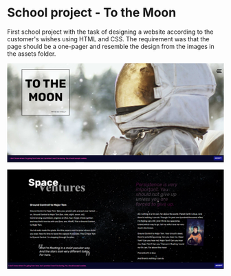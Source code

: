 # School project - To the Moon

First school project with the task of designing a website according to the customer's wishes using HTML and CSS.
The requirement was that the page should be a one-pager and resemble the design from the images in the assets folder.


![TotheMoon_1](./img/TotheMoon_1.png)

![TotheMoon_2](./img/TotheMoon_2.png)